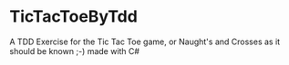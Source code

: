 # TicTacToeByTdd
A TDD Exercise for the Tic Tac Toe game, or Naught's and Crosses as it should be known ;-) made with C#
